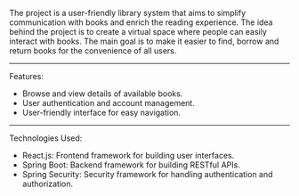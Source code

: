 The project is a user-friendly library system that aims to simplify communication with books and enrich the reading experience. 
The idea behind the project is to create a virtual space where people can easily interact with books. 
The main goal is to make it easier to find, borrow and return books for the convenience of all users.

---
Features:

- Browse and view details of available books.
- User authentication and account management.
- User-friendly interface for easy navigation.

---
Technologies Used:
- React.js: Frontend framework for building user interfaces.
- Spring Boot: Backend framework for building RESTful APIs.
- Spring Security: Security framework for handling authentication and authorization.
